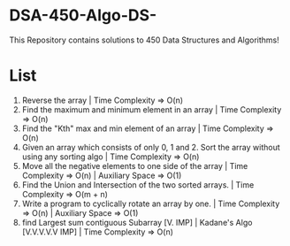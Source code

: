 # DSA-450-Algo-DS-

This Repository contains solutions to 450 Data Structures and Algorithms!

# List

1. Reverse the array | Time Complexity => O(n)
2. Find the maximum and minimum element in an array | Time Complexity => O(n)
3. Find the "Kth" max and min element of an array | Time Complexity => O(n)
4. Given an array which consists of only 0, 1 and 2. Sort the array without using any sorting algo | Time Complexity => O(n)
5. Move all the negative elements to one side of the array | Time Complexity => O(n) | Auxiliary Space => O(1)
6. Find the Union and Intersection of the two sorted arrays. | Time Complexity => O(m + n)
7. Write a program to cyclically rotate an array by one. | Time Complexity => O(n) | Auxiliary Space => O(1)
8. find Largest sum contiguous Subarray [V. IMP] | Kadane's Algo [V.V.V.V.V IMP] | Time Complexity => O(n)

